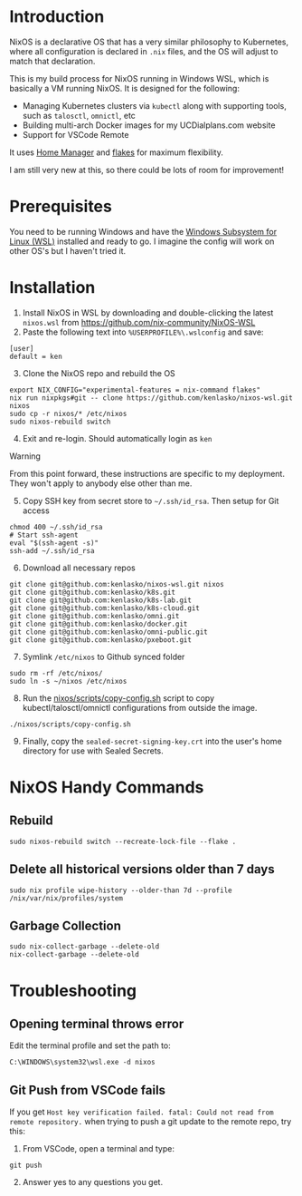 # Introduction
NixOS is a declarative OS that has a very similar philosophy to Kubernetes, where all configuration is declared in `.nix` files, and the OS will adjust to match that declaration.

This is my build process for NixOS running in Windows WSL, which is basically a VM running NixOS. It is designed for the following:
- Managing Kubernetes clusters via `kubectl` along with supporting tools, such as `talosctl`, `omnictl`, etc
- Building multi-arch Docker images for my UCDialplans.com website
- Support for VSCode Remote

It uses [Home Manager](https://nix-community.github.io/home-manager/) and [flakes](https://nixos-and-flakes.thiscute.world/) for maximum flexibility. 

I am still very new at this, so there could be lots of room for improvement!

# Prerequisites
You need to be running Windows and have the [Windows Subsystem for Linux (WSL)](https://learn.microsoft.com/en-us/windows/wsl/install) installed and ready to go. I imagine the config will work on other OS's but I haven't tried it.

# Installation
1. Install NixOS in WSL by downloading and double-clicking the latest `nixos.wsl` from https://github.com/nix-community/NixOS-WSL
2. Paste the following text into `%USERPROFILE%\.wslconfig` and save:
```
[user]
default = ken
```
3. Clone the NixOS repo and rebuild the OS
```
export NIX_CONFIG="experimental-features = nix-command flakes"
nix run nixpkgs#git -- clone https://github.com/kenlasko/nixos-wsl.git nixos
sudo cp -r nixos/* /etc/nixos
sudo nixos-rebuild switch
```
4. Exit and re-login. Should automatically login as `ken`

> [!WARNING]
> From this point forward, these instructions are specific to my deployment. They won't apply to anybody else other than me.

5. Copy SSH key from secret store to `~/.ssh/id_rsa`. Then setup for Git access
```
chmod 400 ~/.ssh/id_rsa
# Start ssh-agent
eval "$(ssh-agent -s)"
ssh-add ~/.ssh/id_rsa
```
6.  Download all necessary repos
```
git clone git@github.com:kenlasko/nixos-wsl.git nixos
git clone git@github.com:kenlasko/k8s.git
git clone git@github.com:kenlasko/k8s-lab.git
git clone git@github.com:kenlasko/k8s-cloud.git
git clone git@github.com:kenlasko/omni.git
git clone git@github.com:kenlasko/docker.git
git clone git@github.com:kenlasko/omni-public.git
git clone git@github.com:kenlasko/pxeboot.git
```
7. Symlink `/etc/nixos` to Github synced folder
```
sudo rm -rf /etc/nixos/
sudo ln -s ~/nixos /etc/nixos
```
8. Run the [nixos/scripts/copy-config.sh](scripts/copy-config.sh) script to copy kubectl/talosctl/omnictl configurations from outside the image. 
```
./nixos/scripts/copy-config.sh
```
9. Finally, copy the `sealed-secret-signing-key.crt` into the user's home directory for use with Sealed Secrets.

# NixOS Handy Commands
## Rebuild
```
sudo nixos-rebuild switch --recreate-lock-file --flake .
```
## Delete all historical versions older than 7 days
```
sudo nix profile wipe-history --older-than 7d --profile /nix/var/nix/profiles/system
```

## Garbage Collection
```
sudo nix-collect-garbage --delete-old
nix-collect-garbage --delete-old
```

# Troubleshooting
## Opening terminal throws error
Edit the terminal profile and set the path to:
```
C:\WINDOWS\system32\wsl.exe -d nixos
```

## Git Push from VSCode fails
If you get `Host key verification failed. fatal: Could not read from remote repository.` when trying to push a git update to the remote repo, try this:
1. From VSCode, open a terminal and type:
```
git push
```
2. Answer yes to any questions you get.

